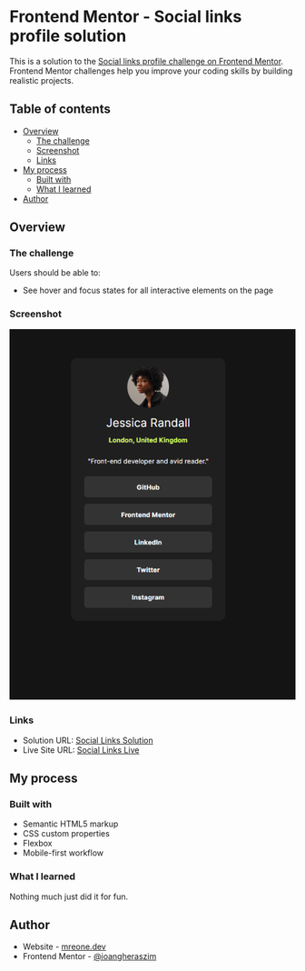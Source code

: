 # Frontend Mentor - Social links profile solution

This is a solution to the [Social links profile challenge on Frontend Mentor](https://www.frontendmentor.io/challenges/social-links-profile-UG32l9m6dQ). Frontend Mentor challenges help you improve your coding skills by building realistic projects. 

## Table of contents

- [Overview](#overview)
  - [The challenge](#the-challenge)
  - [Screenshot](#screenshot)
  - [Links](#links)
- [My process](#my-process)
  - [Built with](#built-with)
  - [What I learned](#what-i-learned)
- [Author](#author)

## Overview

### The challenge

Users should be able to:

- See hover and focus states for all interactive elements on the page

### Screenshot

![](./screenshot/screenshot.PNG)

### Links

- Solution URL: [Social Links Solution](https://github.com/ioangheraszim/social-links)
- Live Site URL: [Social Links Live](https://ioangheraszim.github.io/social-links)

## My process

### Built with

- Semantic HTML5 markup
- CSS custom properties
- Flexbox
- Mobile-first workflow

### What I learned

Nothing much just did it for fun.

## Author

- Website - [mreone.dev](https://ioangheraszim.github.io/portofolio/)
- Frontend Mentor - [@ioangheraszim](https://www.frontendmentor.io/profile/ioangheraszim)

